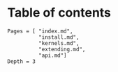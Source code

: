 # Table of contents

```@contents
Pages = [ "index.md", 
          "install.md", 
          "kernels.md",
          "extending.md", 
          "api.md"]
Depth = 3
```